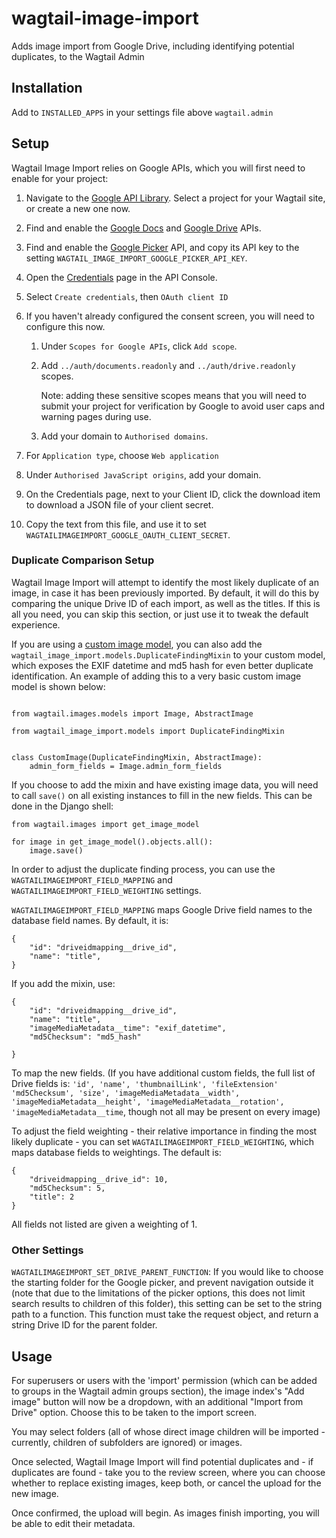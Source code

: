 # wagtail-image-import
Adds image import from Google Drive, including identifying potential duplicates, to the Wagtail Admin

## Installation

Add to `INSTALLED_APPS` in your settings file above `wagtail.admin`

## Setup

Wagtail Image Import relies on Google APIs, which you will first need to enable for your project:

1. Navigate to the [Google API Library](https://console.developers.google.com/apis/library). Select a project for your Wagtail site, or create a new one now.

2. Find and enable the [Google Docs](https://console.developers.google.com/apis/library/docs.googleapis.com) and [Google Drive](https://console.developers.google.com/apis/library/drive.googleapis.com) APIs.
    
3. Find and enable the [Google Picker](https://console.developers.google.com/apis/api/picker.googleapis.com) API, and copy its API key to the setting `WAGTAIL_IMAGE_IMPORT_GOOGLE_PICKER_API_KEY`.

4. Open the [Credentials](https://console.developers.google.com/apis/credentials) page in the API Console.

5. Select `Create credentials`, then `OAuth client ID`

6. If you haven't already configured the consent screen, you will need to configure this now.

    1. Under `Scopes for Google APIs`, click `Add scope`.

    2. Add `../auth/documents.readonly` and `../auth/drive.readonly` scopes.

        Note: adding these sensitive scopes means that you will need to submit your project for verification by Google to avoid user caps and warning pages during use.
        
    3. Add your domain to `Authorised domains`.

 7. For `Application type`, choose `Web application`

 8. Under `Authorised JavaScript origins`, add your domain.

 9. On the Credentials page, next to your Client ID, click the download item to download a JSON file of your client
    secret.

 10. Copy the text from this file, and use it to set `WAGTAILIMAGEIMPORT_GOOGLE_OAUTH_CLIENT_SECRET`.

 ### Duplicate Comparison Setup

Wagtail Image Import will attempt to identify the most likely duplicate of an image, in case it has been previously imported. By default, it will do this by comparing the unique Drive ID of each import, as well as the titles. If this is all you need, you can skip this section, or just use it to tweak the default experience.

If you are using a [custom image model](https://docs.wagtail.io/en/latest/advanced_topics/images/custom_image_model.html), you can also add the `wagtail_image_import.models.DuplicateFindingMixin` to your custom model, which exposes the EXIF datetime and md5 hash for even better duplicate identification. An example of adding this to a very basic custom image model is shown below:

```

from wagtail.images.models import Image, AbstractImage

from wagtail_image_import.models import DuplicateFindingMixin


class CustomImage(DuplicateFindingMixin, AbstractImage):
    admin_form_fields = Image.admin_form_fields
```

If you choose to add the mixin and have existing image data, you will need to call `save()` on all existing instances to fill in the new fields. This can be done in the Django shell:

```
from wagtail.images import get_image_model

for image in get_image_model().objects.all():
    image.save()
```

In order to adjust the duplicate finding process, you can use the 
`WAGTAILIMAGEIMPORT_FIELD_MAPPING` and `WAGTAILIMAGEIMPORT_FIELD_WEIGHTING` settings. 

`WAGTAILIMAGEIMPORT_FIELD_MAPPING` maps Google Drive field names to the database field names. By default, it is:
```
{
    "id": "driveidmapping__drive_id",
    "name": "title",
}
```
If you add the mixin, use:
```
{
    "id": "driveidmapping__drive_id", 
    "name": "title",
    "imageMediaMetadata__time": "exif_datetime",
    "md5Checksum": "md5_hash"

}
```
To map the new fields. (If you have additional custom fields, the full list of Drive fields is: `'id', 'name', 'thumbnailLink', 'fileExtension' 'md5Checksum', 'size', 'imageMediaMetadata__width', 'imageMediaMetadata__height', 'imageMediaMetadata__rotation', 'imageMediaMetadata__time`, though not all may be present on every image)

To adjust the field weighting - their relative importance in finding the most likely duplicate - you can set `WAGTAILIMAGEIMPORT_FIELD_WEIGHTING`, which maps database fields to weightings. The default is:
```
{
    "driveidmapping__drive_id": 10, 
    "md5Checksum": 5, 
    "title": 2
}
```
All fields not listed are given a weighting of 1.

### Other Settings


`WAGTAILIMAGEIMPORT_SET_DRIVE_PARENT_FUNCTION`:
If you would like to choose the starting folder for the Google picker, and prevent navigation outside it (note that due to the limitations of the picker options, this does not limit search results to children of this folder), this setting can be set to the string path to a function. This function must take the request object, and return a string Drive ID for the parent folder.


## Usage


For superusers or users with the 'import' permission (which can be added to groups in the Wagtail admin groups section), the image index's "Add image" button will now be a dropdown, with an additional "Import from Drive" option. Choose this to be taken to the import screen.

You may select folders (all of whose direct image children will be imported - currently, children of subfolders are ignored) or images. 

Once selected, Wagtail Image Import will find potential duplicates and - if duplicates are found - take you to the review screen, where you can choose whether to replace existing images, keep both, or cancel the upload for the new image.

Once confirmed, the upload will begin. As images finish importing, you will be able to edit their metadata.
